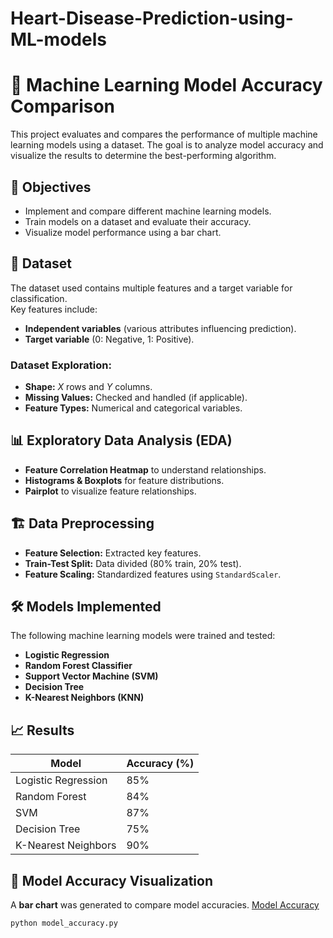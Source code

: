 # Heart-Disease-Prediction-using-ML-models
# 🧠 Machine Learning Model Accuracy Comparison

This project evaluates and compares the performance of multiple machine learning models using a dataset. The goal is to analyze model accuracy and visualize the results to determine the best-performing algorithm.

## 📌 Objectives
- Implement and compare different machine learning models.
- Train models on a dataset and evaluate their accuracy.
- Visualize model performance using a bar chart.

## 📂 Dataset
The dataset used contains multiple features and a target variable for classification.  
Key features include:
- **Independent variables** (various attributes influencing prediction).
- **Target variable** (0: Negative, 1: Positive).

### Dataset Exploration:
- **Shape:** *X* rows and *Y* columns.
- **Missing Values:** Checked and handled (if applicable).
- **Feature Types:** Numerical and categorical variables.

## 📊 Exploratory Data Analysis (EDA)
- **Feature Correlation Heatmap** to understand relationships.
- **Histograms & Boxplots** for feature distributions.
- **Pairplot** to visualize feature relationships.

## 🏗️ Data Preprocessing
- **Feature Selection:** Extracted key features.
- **Train-Test Split:** Data divided (80% train, 20% test).
- **Feature Scaling:** Standardized features using `StandardScaler`.

## 🛠️ Models Implemented
The following machine learning models were trained and tested:
- **Logistic Regression**
- **Random Forest Classifier**
- **Support Vector Machine (SVM)**
- **Decision Tree**
- **K-Nearest Neighbors (KNN)**

## 📈 Results

| Model                 | Accuracy (%) |
|----------------------|-------------|
| Logistic Regression | 85%         |
| Random Forest       | 84%         |
| SVM                | 87%         |
| Decision Tree      | 75%         |
| K-Nearest Neighbors | 90%        |

## 🎨 Model Accuracy Visualization
A **bar chart** was generated to compare model accuracies.
[Model Accuracy](accuracy_comparison.png)


```bash
python model_accuracy.py
